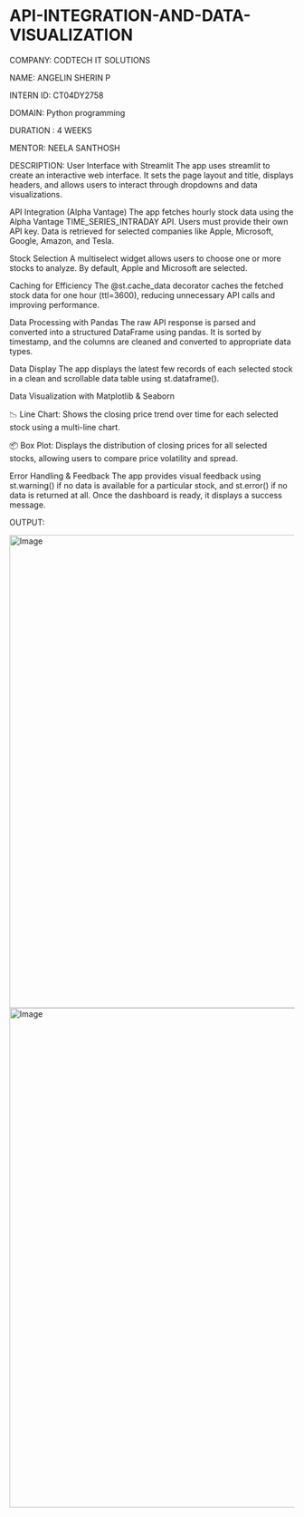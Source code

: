 # API-INTEGRATION-AND-DATA-VISUALIZATION

COMPANY: CODTECH IT SOLUTIONS

NAME: ANGELIN SHERIN P

INTERN ID: CT04DY2758

DOMAIN: Python programming

DURATION : 4 WEEKS

MENTOR: NEELA SANTHOSH

DESCRIPTION: User Interface with Streamlit The app uses streamlit to create an interactive web interface. It sets the page layout and title, displays headers, and allows users to interact through dropdowns and data visualizations.

API Integration (Alpha Vantage) The app fetches hourly stock data using the Alpha Vantage TIME_SERIES_INTRADAY API. Users must provide their own API key. Data is retrieved for selected companies like Apple, Microsoft, Google, Amazon, and Tesla.

Stock Selection A multiselect widget allows users to choose one or more stocks to analyze. By default, Apple and Microsoft are selected.

Caching for Efficiency The @st.cache_data decorator caches the fetched stock data for one hour (ttl=3600), reducing unnecessary API calls and improving performance.

Data Processing with Pandas The raw API response is parsed and converted into a structured DataFrame using pandas. It is sorted by timestamp, and the columns are cleaned and converted to appropriate data types.

Data Display The app displays the latest few records of each selected stock in a clean and scrollable data table using st.dataframe().

Data Visualization with Matplotlib & Seaborn

📉 Line Chart: Shows the closing price trend over time for each selected stock using a multi-line chart.

📦 Box Plot: Displays the distribution of closing prices for all selected stocks, allowing users to compare price volatility and spread.

Error Handling & Feedback The app provides visual feedback using st.warning() if no data is available for a particular stock, and st.error() if no data is returned at all. Once the dashboard is ready, it displays a success message.

OUTPUT:

<img width="769" height="835" alt="Image" src="https://github.com/user-attachments/assets/5d798f4a-38bb-47dd-af1b-2108d339bd17" />

<img width="803" height="882" alt="Image" src="https://github.com/user-attachments/assets/ac66af40-60ee-4541-9f9f-4ac8c64c35ba" />
